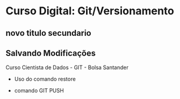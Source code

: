 # Curso Digital: Git/Versionamento

## novo titulo secundario

## Salvando Modificações

Curso Cientista de Dados - GIT - Bolsa Santander

- Uso do comando restore

* comando GIT PUSH
